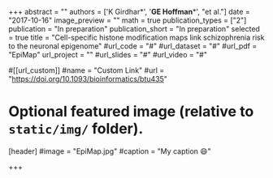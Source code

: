 +++
abstract = ""
authors = ['K Girdhar\*', '**GE Hoffman**\*', "et al."]
date = "2017-10-16"
image_preview = ""
math = true
publication_types = ["2"]
publication = "In preparation"
publication_short = "In preparation"
selected = true
title = "Cell-specific histone modification maps link schizophrenia risk to the neuronal epigenome"
#url_code = "#"
#url_dataset = "#"
#url_pdf = "EpiMap"
url_project = ""
#url_slides = "#"
#url_video = "#"

#[[url_custom]]
#name = "Custom Link"
#url = "https://doi.org/10.1093/bioinformatics/btu435"

# Optional featured image (relative to `static/img/` folder).
[header]
#image = "EpiMap.jpg"
#caption = "My caption :smile:"

+++
